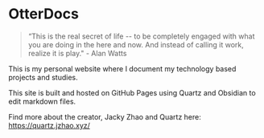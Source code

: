 # OtterDocs

> “This is the real secret of life -- to be completely engaged with what you are doing in the here and now. And instead of calling it work, realize it is play." - Alan Watts

This is my personal website where I document my technology based projects and studies. 



This site is built and hosted on GitHub Pages using Quartz and Obsidian to edit markdown files. 

Find more about the creator, Jacky Zhao and Quartz here:  https://quartz.jzhao.xyz/
